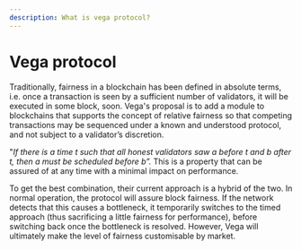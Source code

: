 ```yaml
---
description: What is vega protocol?
---
```


# Vega protocol

Traditionally, fairness in a blockchain has been defined in absolute terms, i.e. once a transaction is seen by a sufficient number of validators, it will be executed in some block, soon. Vega's proposal is to add a module to blockchains that supports the concept of relative fairness so that competing transactions may be sequenced under a known and understood protocol, and not subject to a validator’s discretion.

"_If there is a time t such that all honest validators saw a before t and b after t, then a must be scheduled before b”._ This is a property that can be assured of at any time with a minimal impact on performance.

To get the best combination, their current approach is a hybrid of the two. In normal operation, the protocol will assure block fairness. If the network detects that this causes a bottleneck, it temporarily switches to the timed approach \(thus sacrificing a little fairness for performance\), before switching back once the bottleneck is resolved. However, Vega will ultimately make the level of fairness customisable by market.

